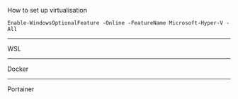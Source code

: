 How to set up virtualisation

```Enable-WindowsOptionalFeature -Online -FeatureName Microsoft-Hyper-V -All```

---

WSL

---

Docker

---

Portainer

